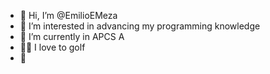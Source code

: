 - 👋 Hi, I’m @EmilioEMeza
- 👀 I’m interested in advancing my programming knowledge
- 🌱 I’m currently in APCS A
- 🏌🏻 I love to golf
- 🙈

<!---
EmilioEMeza/EmilioEMeza is a ✨ special ✨ repository because its `README.md` (this file) appears on your GitHub profile.
You can click the Preview link to take a look at your changes.
--->
